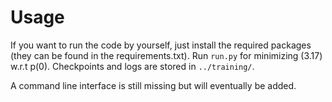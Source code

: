 # Usage
If you want to run the code by yourself,
just install the required packages (they can be found in the requirements.txt).
Run `run.py` for minimizing (3.17) w.r.t p(0).
Checkpoints and logs are stored in `../training/`.

A command line interface is still missing but will eventually be added.